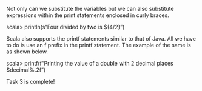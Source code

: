 Not only can we substitute the variables but we can also substitute expressions within the print statements enclosed in curly braces.

scala> println(s“Four divided by two is ${4/2}”)

 

Scala also supports the printf statements similar to that of Java. All we have to do is use an f prefix in the printf statement. The example of the same is as shown below.

scala> printf(f“Printing the value of a double with 2 decimal places $decimal%.2f”)

 

Task 3 is complete!
 